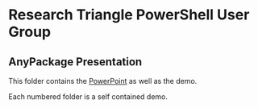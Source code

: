 # Research Triangle PowerShell User Group

## AnyPackage Presentation

This folder contains the [PowerPoint](AnyPackage.pptx) as well as the demo.

Each numbered folder is a self contained demo.
